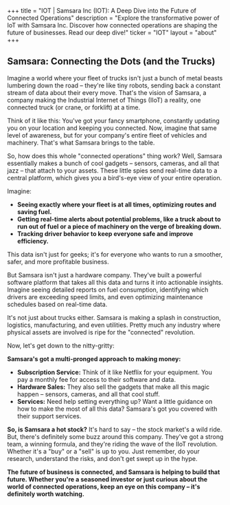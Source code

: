 +++
title = "IOT |  Samsara Inc (IOT): A Deep Dive into the Future of Connected Operations"
description = "Explore the transformative power of IoT with Samsara Inc. Discover how connected operations are shaping the future of businesses. Read our deep dive!"
ticker = "IOT"
layout = "about"
+++

        


## Samsara: Connecting the Dots (and the Trucks)

Imagine a world where your fleet of trucks isn't just a bunch of metal beasts lumbering down the road – they're like tiny robots, sending back a constant stream of data about their every move. That's the vision of Samsara, a company making the Industrial Internet of Things (IIoT) a reality, one connected truck (or crane, or forklift) at a time.

Think of it like this: You've got your fancy smartphone, constantly updating you on your location and keeping you connected. Now, imagine that same level of awareness, but for your company's entire fleet of vehicles and machinery. That's what Samsara brings to the table.

So, how does this whole "connected operations" thing work? Well, Samsara essentially makes a bunch of cool gadgets – sensors, cameras, and all that jazz – that attach to your assets. These little spies send real-time data to a central platform, which gives you a bird's-eye view of your entire operation.

Imagine: 

* **Seeing exactly where your fleet is at all times, optimizing routes and saving fuel.**
* **Getting real-time alerts about potential problems, like a truck about to run out of fuel or a piece of machinery on the verge of breaking down.**
* **Tracking driver behavior to keep everyone safe and improve efficiency.**

This data isn't just for geeks; it's for everyone who wants to run a smoother, safer, and more profitable business. 

But Samsara isn't just a hardware company. They've built a powerful software platform that takes all this data and turns it into actionable insights. Imagine seeing detailed reports on fuel consumption, identifying which drivers are exceeding speed limits, and even optimizing maintenance schedules based on real-time data. 

It's not just about trucks either. Samsara is making a splash in construction, logistics, manufacturing, and even utilities.  Pretty much any industry where physical assets are involved is ripe for the "connected" revolution.

Now, let's get down to the nitty-gritty: 

**Samsara's got a multi-pronged approach to making money:**

* **Subscription Service:** Think of it like Netflix for your equipment. You pay a monthly fee for access to their software and data.
* **Hardware Sales:**  They also sell the gadgets that make all this magic happen – sensors, cameras, and all that cool stuff.
* **Services:** Need help setting everything up? Want a little guidance on how to make the most of all this data? Samsara's got you covered with their support services.

**So, is Samsara a hot stock?** It's hard to say – the stock market's a wild ride.  But, there's definitely some buzz around this company. They've got a strong team, a winning formula, and they're riding the wave of the IIoT revolution. Whether it's a "buy" or a "sell" is up to you.  Just remember, do your research, understand the risks, and don't get swept up in the hype.

**The future of business is connected, and Samsara is helping to build that future. Whether you're a seasoned investor or just curious about the world of connected operations, keep an eye on this company – it's definitely worth watching.** 

        